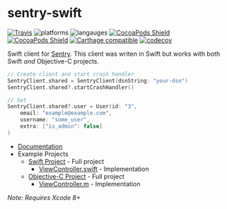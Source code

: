 # sentry-swift

[![Travis](https://img.shields.io/travis/getsentry/sentry-swift.svg?maxAge=2592000)](https://travis-ci.org/getsentry/sentry-swift)
![platforms](https://img.shields.io/badge/platforms-iOS%20%7C%20tvOS%20%7C%20OSX-333333.svg)
![langauges](https://img.shields.io/badge/languages-Swift%20%7C%20ObjC-333333.svg)
[![CocoaPods Shield](https://img.shields.io/cocoapods/v/SentrySwift.svg)](https://cocoapods.org/pods/SentrySwift)
[![CocoaPods Shield](https://img.shields.io/cocoapods/dt/SentrySwift.svg)](https://cocoapods.org/pods/SentrySwift)
[![Carthage compatible](https://img.shields.io/badge/Carthage-compatible-4BC51D.svg?style=flat)](https://github.com/Carthage/Carthage)
[![codecov](https://codecov.io/gh/getsentry/sentry-swift/branch/master/graph/badge.svg)](https://codecov.io/gh/getsentry/sentry-swift)

Swift client for [Sentry](https://www.getsentry.com/welcome/). This client was writen in Swift but works with both Swift *and* Objective-C projects.

```swift
// Create client and start crash handler
SentryClient.shared = SentryClient(dsnString: "your-dsn")
SentryClient.shared?.startCrashHandler()

// Set 
SentryClient.shared?.user = User(id: "3",
	email: "example@example.com",
	username: "some_user",
	extra: ["is_admin": false]
)
```

- [Documentation](https://docs.sentry.io/clients/cocoa/)
- Example Projects
  - [Swift Project](/Examples/SwiftExample) - Full project
    - [ViewController.swift](/Examples/SwiftExample/SwiftExample/ViewController.swift) - Implementation
  - [Objective-C Project](/Examples/ObjCExample) - Full project
    - [ViewController.m](/Examples/ObjCExample/ObjCExample/ViewController.m) - Implementation

*Note: Requires Xcode 8+*
